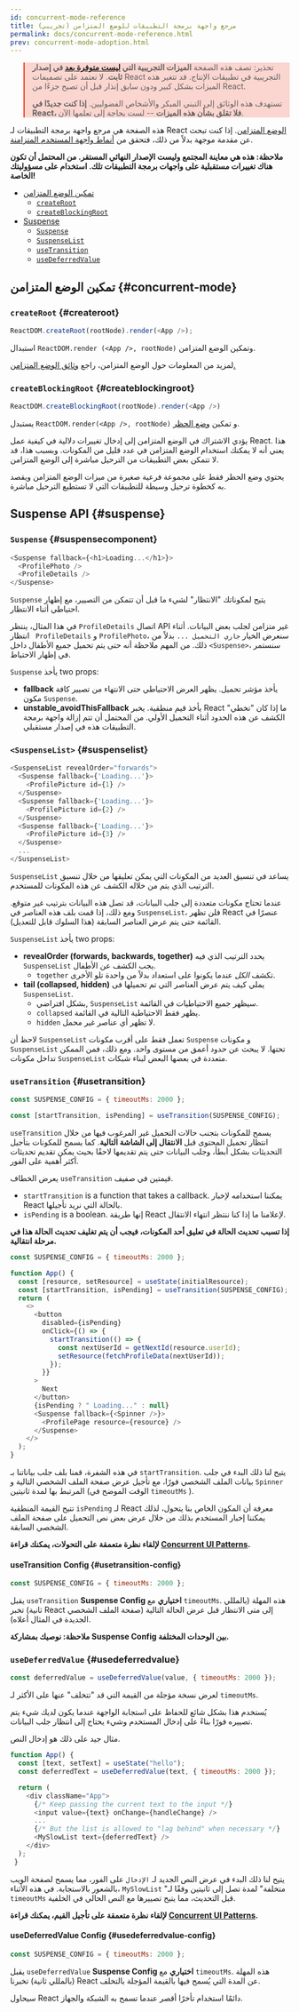 ```yaml
---
id: concurrent-mode-reference
title: مرجع واجهة برمجة التطبيقات للوضع المتزامن (تجريبي)
permalink: docs/concurrent-mode-reference.html
prev: concurrent-mode-adoption.html
---
```


<style>
.scary > blockquote {
  background-color: rgba(237, 51, 21, 0.2);
  border-left-color: #ed3315;
}
</style>

<div class="scary">

>تحذير:
>تصف هذه الصفحة **الميزات التجريبية التي [ليست متوفرة بعد](/docs/concurrent-mode-approach.html) في إصدار ثابت**. لا تعتمد على تصميمات React التجريبية في تطبيقات الإنتاج. قد تتغير هذه الميزات بشكل كبير ودون سابق إنذار قبل أن تصبح جزءًا من React.
>
>تستهدف هذه الوثائق إلى التبني المبكر والأشخاص الفضوليين. **إذا كنت جديدًا في React، فلا تقلق بشأن هذه الميزات** --  لست بحاجة إلى تعلمها الآن.

</div>

هذه الصفحة هي مرجع واجهة برمجة التطبيقات لـ React [الوضع المتزامن](/docs/concurrent-mode-intro.html). إذا كنت تبحث عن مقدمة موجهة بدلاً من ذلك، فتحقق من [أنماط واجهة المستخدم المتزامنة](/docs/concurrent-mode-patterns.html).

**ملاحظة: هذه هي معاينة المجتمع وليست الإصدار النهائي المستقر. من المحتمل أن تكون هناك تغييرات مستقبلية على واجهات برمجة التطبيقات تلك. استخدام على مسؤوليتك الخاصة!**

- [تمكين الوضع المتزامن](#concurrent-mode)
    - [`createRoot`](#createroot)
    - [`createBlockingRoot`](#createblockingroot)
- [Suspense](#suspense)
    - [`Suspense`](#suspensecomponent)
    - [`SuspenseList`](#suspenselist)
    - [`useTransition`](#usetransition)
    - [`useDeferredValue`](#usedeferredvalue)

## تمكين الوضع المتزامن {#concurrent-mode}

### `createRoot` {#createroot}

```js
ReactDOM.createRoot(rootNode).render(<App />);
```

استبدال `ReactDOM.render (<App />, rootNode)` وتمكين الوضع المتزامن.

لمزيد من المعلومات حول الوضع المتزامن، راجع [وثائق الوضع المتزامن.](/docs/concurrent-mode-intro.html)

### `createBlockingRoot` {#createblockingroot}

```js
ReactDOM.createBlockingRoot(rootNode).render(<App />)
```

يستبدل `ReactDOM.render(<App />, rootNode)` و تمكين [وضع الحظر](/docs/concurrent-mode-adoption.html#migration-step-blocking-mode).

يؤدي الاشتراك في الوضع المتزامن إلى إدخال تغييرات دلالية في كيفية عمل React. هذا يعني أنه لا يمكنك استخدام الوضع المتزامن في عدد قليل من المكونات. وبسبب هذا، قد لا تتمكن بعض التطبيقات من الترحيل مباشرة إلى الوضع المتزامن.

يحتوي وضع الحظر فقط على مجموعة فرعية صغيرة من ميزات الوضع المتزامن ويقصد به كخطوة ترحيل وسيطة للتطبيقات التي لا تستطيع الترحيل مباشرة.

## Suspense API {#suspense}

### `Suspense` {#suspensecomponent}

```js
<Suspense fallback={<h1>Loading...</h1>}>
  <ProfilePhoto />
  <ProfileDetails />
</Suspense>
```

`Suspense` يتيح لمكوناتك "الانتظار" لشيء ما قبل أن تتمكن من التصيير، مع إظهار احتياطي أثناء الانتظار.

في هذا المثال، ينتظر `ProfileDetails`  اتصال API غير متزامن لجلب بعض البيانات. أثناء انتظار ` ProfileDetails` و `ProfilePhoto`، سنعرض الخيار `جاري التحميل ...`  بدلاً من ذلك. من المهم ملاحظة أنه حتى يتم تحميل جميع الأطفال داخل `<Suspense>`، سنستمر في إظهار الاحتياط.

`Suspense` يأخذ two props:
* **fallback** يأخذ مؤشر تحميل. يظهر العرض الاحتياطي حتى الانتهاء من تصيير كافة مكون `Suspense`.
* **unstable_avoidThisFallback** يأخذ قيم منطقية. يخبر React ما إذا كان "تخطي" الكشف عن هذه الحدود أثناء التحميل الأولي. من المحتمل أن تتم إزالة واجهة برمجة التطبيقات هذه في إصدار مستقبلي.

### `<SuspenseList>` {#suspenselist}

```js
<SuspenseList revealOrder="forwards">
  <Suspense fallback={'Loading...'}>
    <ProfilePicture id={1} />
  </Suspense>
  <Suspense fallback={'Loading...'}>
    <ProfilePicture id={2} />
  </Suspense>
  <Suspense fallback={'Loading...'}>
    <ProfilePicture id={3} />
  </Suspense>
  ...
</SuspenseList>
```

`SuspenseList` يساعد في تنسيق العديد من المكونات التي يمكن تعليقها من خلال تنسيق الترتيب الذي يتم من خلاله الكشف عن هذه المكونات للمستخدم.

عندما تحتاج مكونات متعددة إلى جلب البيانات، قد تصل هذه البيانات بترتيب غير متوقع. ومع ذلك، إذا قمت بلف هذه العناصر في `SuspenseList`، فلن تظهر React عنصرًا في القائمة حتى يتم عرض العناصر السابقة (هذا السلوك قابل للتعديل).

`SuspenseList` يأخذ two props:
* **revealOrder (forwards, backwards, together)** يحدد الترتيب الذي فيه `SuspenseList` يجب الكشف عن الأطفال.
  * `together` تكشف *الكل* عندما يكونوا على استعداد بدلاً من واحدة تلو الأخرى.
* **tail (collapsed, hidden)** يملي كيف يتم عرض العناصر التي تم تحميلها فى `SuspenseList`.
    * بشكل افتراضي, `SuspenseList` سيظهر جميع الاحتياطيات في القائمة.
    * `collapsed` يظهر فقط الاحتياطية التالية في القائمة.
    * `hidden` لا تظهر أي عناصر غير محمل.

لاحظ أن `SuspenseList`  تعمل فقط على أقرب مكونات `Suspense` و مكونات `SuspenseList`  تحتها. لا يبحث عن حدود أعمق من مستوى واحد. ومع ذلك، فمن الممكن تداخل مكونات `SuspenseList` متعددة في بعضها البعض لبناء شبكات.

### `useTransition` {#usetransition}

```js
const SUSPENSE_CONFIG = { timeoutMs: 2000 };

const [startTransition, isPending] = useTransition(SUSPENSE_CONFIG);
```

`useTransition` يسمح للمكونات بتجنب حالات التحميل غير المرغوب فيها من خلال انتظار تحميل المحتوى قبل **الانتقال إلى الشاشة التالية**. كما يسمح للمكونات بتأجيل التحديثات بشكل أبطأ، وجلب البيانات حتى يتم تقديمها لاحقًا بحيث يمكن تقديم تحديثات أكثر أهمية على الفور.

يعرض الخطاف `useTransition` قيمتين في صفيف.
* `startTransition` is a function that takes a callback. يمكننا استخدامه لإخبار React بالحالة التي نريد تأجيلها.
* `isPending` is a boolean. إنها طريقة React لإعلامنا ما إذا كنا ننتظر انتهاء الانتقال.

**إذا تسبب تحديث الحالة في تعليق أحد المكونات، فيجب أن يتم تغليف تحديث الحالة هذا في مرحلة انتقالية.**

```js
const SUSPENSE_CONFIG = { timeoutMs: 2000 };

function App() {
  const [resource, setResource] = useState(initialResource);
  const [startTransition, isPending] = useTransition(SUSPENSE_CONFIG);
  return (
    <>
      <button
        disabled={isPending}
        onClick={() => {
          startTransition(() => {
            const nextUserId = getNextId(resource.userId);
            setResource(fetchProfileData(nextUserId));
          });
        }}
      >
        Next
      </button>
      {isPending ? " Loading..." : null}
      <Suspense fallback={<Spinner />}>
        <ProfilePage resource={resource} />
      </Suspense>
    </>
  );
}
```

في هذه الشفرة، قمنا بلف جلب بياناتنا بـ `startTransition`. يتيح لنا ذلك البدء في جلب بيانات الملف الشخصي فورًا، مع تأجيل عرض صفحة الملف الشخصي التالية و `Spinner` المرتبط بها لمدة ثانيتين (الوقت الموضح في `timeoutMs` ).

تتيح القيمة المنطقية `isPending` لـ React معرفة أن المكون الخاص بنا يتحول، لذلك يمكننا إخبار المستخدم بذلك من خلال عرض بعض نص التحميل على صفحة الملف الشخصي السابقة.

**لإلقاء نظرة متعمقة على التحولات، يمكنك قراءة [Concurrent UI Patterns](/docs/concurrent-mode-patterns.html#transitions).**

#### useTransition Config {#usetransition-config}

```js
const SUSPENSE_CONFIG = { timeoutMs: 2000 };
```

يقبل `useTransition` **Suspense Config  اختياري** مع `timeoutMs`. هذه المهلة (بالمللي ثانية) تخبر React  إلى متى الانتظار قبل عرض الحالة التالية (صفحة الملف الشخصي الجديدة في المثال أعلاه).

**ملاحظة: نوصيك بمشاركة Suspense Config بين الوحدات المختلفة.**

### `useDeferredValue` {#usedeferredvalue}

```js
const deferredValue = useDeferredValue(value, { timeoutMs: 2000 });
```

لعرض نسخة مؤجلة من القيمة التي قد "تتخلف" عنها على الأكثر لـ `timeoutMs`.

يُستخدم هذا بشكل شائع للحفاظ على استجابة الواجهة عندما يكون لديك شيء يتم تصييره فورًا بناءً على إدخال المستخدم وشيء يحتاج إلى انتظار جلب البيانات.

مثال جيد على ذلك هو إدخال النص.

```js
function App() {
  const [text, setText] = useState("hello");
  const deferredText = useDeferredValue(text, { timeoutMs: 2000 });

  return (
    <div className="App">
      {/* Keep passing the current text to the input */}
      <input value={text} onChange={handleChange} />
      ...
      {/* But the list is allowed to "lag behind" when necessary */}
      <MySlowList text={deferredText} />
    </div>
  );
 }
```

يتيح لنا ذلك البدء في عرض النص الجديد لـ `الإدخال` على الفور، مما يسمح لصفحة الويب بالشعور بالاستجابة. في هذه الأثناء، `MySlowList` "متخلفة" لمدة تصل إلى ثانيتين وفقًا لـ `timeoutMs`  قبل التحديث، مما يتيح تصييرها مع النص الحالي في الخلفية.

**لإلقاء نظرة متعمقة على تأجيل القيم، يمكنك قراءة [Concurrent UI Patterns](/docs/concurrent-mode-patterns.html#deferring-a-value).**

#### useDeferredValue Config {#usedeferredvalue-config}

```js
const SUSPENSE_CONFIG = { timeoutMs: 2000 };
```

يقبل `useDeferredValue` **Suspense Config  اختياري** مع  `timeoutMs`. هذه المهلة (بالمللي ثانية) تخبرنا React عن المدة التي يُسمح فيها بالقيمة المؤجلة بالتخلف.

سيحاول React دائمًا استخدام تأخرًا أقصر عندما تسمح به الشبكة والجهاز.
